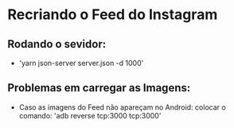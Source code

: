 # Recriando o Feed do Instagram

## Rodando o sevidor:
 - 'yarn json-server server.json -d 1000'

## Problemas em carregar as Imagens:
 - Caso as imagens do Feed não apareçam no Android:
  colocar o comando: 'adb reverse tcp:3000 tcp:3000'